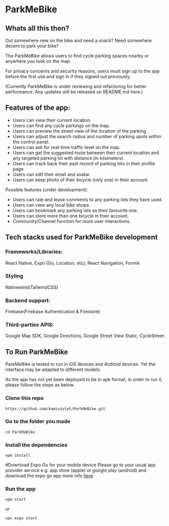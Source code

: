 # ParkMeBike

## Whats all this then?

Out somewhere new on the bike and need a snack? Need somewhere decent to park your bike?

The ParkMeBike allows users to find cycle parking spaces nearby or anywhere you look on the map.

For privacy concerns and security reasons, users must sign up to the app before the first use and sign in if they signed out previously.

(Currently ParkMeBike is under reviewing and refactoring for better performance. Any updates will be released on README.md here.)

## Features of the app:

- Users can view their current location.
- Users can find any cycle parkings on the map.
- Users can preview the street view of the location of the parking.
- Users can adjust the search radius and number of parking spots within the control panel. 
- Users can ask for real-time traffic level on the map. 
- Users can get the suggested route between their current location and any targeted parking lot with distance (in kilometers).
- Users can track back their past record of parking lots in their profile page.
- Users can edit their email and avatar.
- Users can keep photo of their bicycle (only one) in their account.

Possible features (under development):
- Users can rate and leave comments to any parking lots they have used.
- Users can view any local bike shops.
- Users can bookmark any parking lots as their favourite one.
- Users can store more than one bicycle in their account.
- Community/Channel function for more user interactions.

## Tech stacks used for ParkMeBike development

### Frameworks/Libraries:
React Native, Expo (Go, Location, etc), React Navigation, Formik

### Styling
Nativewind(TailwindCSS)

### Backend support:
Firebase(Firebase Authentication & Firestore)

### Third-parties APIS:
Google Map SDK, Google Directions, Google Street View Static, CycleStreet

## To Run ParkMeBike

ParkMeBike is tested to run in iOS devices and Android devices. Yet the interface may be adapted to different models.

As the app has not yet been deployed to be in apk format, in order to run it, please follow the steps as below.

### Clone this repo
```
https://github.com/kamiviolet/ParkMeBike.git
```
### Go to the folder you made
```
cd ParkMeBike
```
### Install the dependencies
```
npm install
```
#Download Expo Go for your mobile device
Please go to your usual app provider service e.g. app store (apple) or google play (android) and download the expo go app more info [here](https://expo.dev/client)

### Run the app
```
npm start
```
or
```
npx expo start
```
